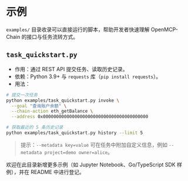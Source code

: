 # 示例

`examples/` 目录收录可以直接运行的脚本，帮助开发者快速理解 OpenMCP-Chain 的接口与任务流转方式。

## `task_quickstart.py`

- 作用：通过 REST API 提交任务、读取历史记录。
- 依赖：Python 3.9+ 与 `requests` 库（`pip install requests`）。
- 用法：

```bash
# 提交一次任务
python examples/task_quickstart.py invoke \
  --goal "查询账户余额" \
  --chain-action eth_getBalance \
  --address 0x0000000000000000000000000000000000000000

# 获取最近的 5 条历史记录
python examples/task_quickstart.py history --limit 5
```

> 提示：`--metadata key=value` 可在任务中附加自定义信息，例如 `--metadata project=demo owner=alice`。

欢迎在此目录新增更多示例（如 Jupyter Notebook、Go/TypeScript SDK 样例），并在 README 中进行登记。
